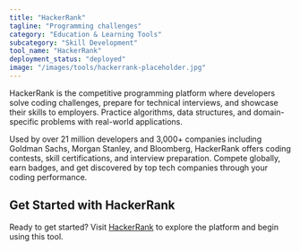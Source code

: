 ```yaml
---
title: "HackerRank"
tagline: "Programming challenges"
category: "Education & Learning Tools"
subcategory: "Skill Development"
tool_name: "HackerRank"
deployment_status: "deployed"
image: "/images/tools/hackerrank-placeholder.jpg"
---
```

HackerRank is the competitive programming platform where developers solve coding challenges, prepare for technical interviews, and showcase their skills to employers. Practice algorithms, data structures, and domain-specific problems with real-world applications.

Used by over 21 million developers and 3,000+ companies including Goldman Sachs, Morgan Stanley, and Bloomberg, HackerRank offers coding contests, skill certifications, and interview preparation. Compete globally, earn badges, and get discovered by top tech companies through your coding performance.
## Get Started with HackerRank

Ready to get started? Visit [HackerRank](https://hackerrank.com) to explore the platform and begin using this tool.
